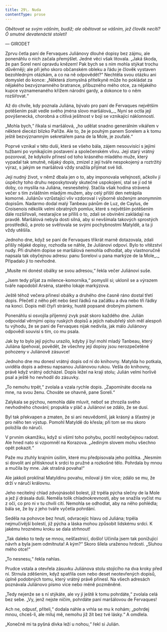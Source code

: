 ```yaml
---
title: 29\. Nuda
contentType: prose
---
```


_Obětovat se svým vášním, budiž; ale obětovat se vášním, jež člověk necítí? Ó smutné devatenácté století!_

— GIRODET

Zprvu četla paní de Fervaques Juliánovy dlouhé dopisy bez zájmu, ale ponenáhlu o nich začala přemýšlet. Jedné věci však litovala. „Jaká škoda, že pan Sorel není opravdu knězem! Pak bych se s ním mohla stýkat trochu důvěrněji; ale při jeho skoro občanském obleku a řádu je člověk vystaven bezohledným otázkám, a co na ně odpovědět?“ Nechtěla svou otázku ani domyslet do konce: „Některá zlomyslná přítelkyně může ho pokládat za nějakého bezvýznamného bratrance, příbuzného mého otce, za nějakého kupce vyznamenaného křížem národní gardy, a dokonce to o něm rozšiřovat.“

Až do chvíle, kdy poznala Juliána, bývalo pro paní de Fervaques největším potěšením psát vedle svého jména slovo maršálová_._ Nyní se octla její povýšenecká, chorobná a citlivá ješitnost v boji se vznikající náklonností.

„Mohla bych,“ říkala si maršálová, „ho udělat snadno generálním vikářem v některé diecézi blízko Paříže. Ale to, že je pouhým panem Sorelem a k tomu ještě bezvýznamným sekretářem pana de la Mole, je zoufalé.“

Poprvé vznikal v této duši, která se všeho bála, zájem nesouvisící s jejími tužbami po vynikajícím postavení a společenském vlivu. Její starý vrátný pozoroval, že kdykoliv přinesl od toho krásného mladého muže, který vypadal tak smutně, nějaký dopis, zmizel z její tváře nespokojený a roztržitý výraz, s jakým se maršálová vždy snažila přijímat své lidi.

Její nudný život, v němž dbala jen o to, aby imponovala veřejnosti, ačkoliv jí úspěchy toho druhu neposkytovaly skutečné uspokojení, stal se jí od té doby, co myslila na Juliána, nesnesitelný. Stačila však hodina strávená večer s tím zvláštním mladým mužem, aby celý příští den netrápila komorné. Juliánův vzrůstající vliv vzdoroval i výborně složeným anonymním dopisům. Nadarmo dodal malý Tanbeau pánům de Luz, de Caylus, de Croisenois několik velmi obratných pomluv, které s největším potěšením dále rozšiřovali, nestarajíce se příliš o to, zdali se obvinění zakládají na pravdě. Maršálová nebyla dosti silná, aby si nevšímala takových sprostých prostředků, a proto se svěřovala se svými pochybnostmi Matyldě, a ta ji vždy utěšila.

Jednoho dne, když se paní de Fervaques třikrát marně dotazovala, zdali přišly nějaké dopisy, rozhodla se náhle, že Juliánovi odpoví. Bylo to vítězství nudy. Při druhém dopise se maršálová nemohla odhodlat, aby vlastnoručně napsala tak obyčejnou adresu: panu Sorelovi u pana markýze de la Mole_._ Připadalo jí to nevhodné.

„Musíte mi donést obálky se svou adresou,“ řekla večer Juliánovi suše.

„Jsem tedy přijat za milence-komorníka,“ pomyslil si; uklonil se a výrazem tváře napodobil Arsèna, starého lokaje markýzova.

Ještě téhož večera přinesl obálky a druhého dne časně ráno dostal třetí dopis. Přečetl z něho pět nebo šest řádků na začátku a dva nebo tři řádky na konci. Dopis měl čtyři stránky, hustě popsané drobným písmem.

Ponenáhlu si osvojila příjemný zvyk psát skoro každého dne. Julián odpovídal věrnými opisy ruských dopisů a jejich nabubřelý sloh měl alespoň tu výhodu, že se paní de Fervaques nijak nedivila, jak málo Juliánovy odpovědi souvisí s tím, co mu psala.

Jak by to bylo její pýchu urazilo, kdyby jí byl mohl mladý Tanbeau, který Juliána špehoval, povědět, že všechny její dopisy jsou nerozpečetěné pohozeny v Juliánově zásuvce!

Jednoho dne mu donesl vrátný dopis od ní do knihovny. Matylda ho potkala, uviděla dopis a adresu napsanou Juliánovou rukou. Vešla do knihovny, právě když vrátný odcházel. Dopis ležel na kraji stolu; Julián velmi horlivě psal a ještě ho nevhodil do zásuvky.

„To nemohu trpět,“ zvolala a vzala rychle dopis. „Zapomínáte docela na mne, na svou ženu. Chováte se ohavně, pane Soreli.“

Zalykala se pýchou, nemohla dále mluvit, neboť se zhrozila svého nevhodného chování; propukla v pláč a Juliánovi se zdálo, že se dusí.

Byl tak překvapen a zmaten, že si ani neuvědomil, jak krásný a šťastný je pro něho ten výstup. Pomohl Matyldě do křesla; při tom se mu skoro položila do náručí.

V prvním okamžiku, když si všiml toho pohybu, pocítil neobyčejnou radost. Ale hned nato si vzpomněl na Korazova. „Jediným slovem mohu všechno opět pokazit.“

Paže mu ztuhly krajním úsilím, které mu předpisovala jeho politika. „Nesmím si dovolit ani přitisknout k srdci to pružné a rozkošné tělo. Pohrdala by mnou a mučila by mne. Jak strašná povaha!“

Ale jakkoli proklínal Matyldinu povahu, miloval ji tím více; zdálo se mu, že drží v náručí královnu.

Jeho necitelný chlad zdvojnásobil bolest, jíž trpěla pýcha slečny de la Mole a jež jí drásala duši. Neměla tolik chladnokrevnosti, aby se snažila vyčíst mu z očí, co pro ni v tu chvíli cítí. Nemohla se odhodlat, aby na něho pohlédla; bála se, že by z jeho tváře vyčetla pohrdání.

Seděla na pohovce bez hnutí, odvracejíc hlavu od Juliána; trpěla nejmučivější bolestí, již pýcha a láska mohou způsobit lidskému srdci. K jakému hroznému kroku se dala strhnout!

„Tak daleko to tedy se mnou, nešťastnicí, došlo! Učinila jsem tak ponižující návrh a byla jsem odmítnuta! A kým?“ Skoro šílela uraženou hrdostí. „Sluhou mého otce!“

„To nesnesu,“ řekla nahlas.

Prudce vstala a otevřela zásuvku Juliánova stolu stojícího na dva kroky před ní. Strnula zděšením, když spatřila osm nebo deset neotevřených dopisů, úplně podobných tomu, který vrátný právě přinesl. Na všech adresách poznávala Juliánovo písmo více nebo méně pozměněné.

„Tedy nejenže se s ní stýkáte, ale vy jí ještě k tomu pohrdáte,“ zvolala celá bez sebe. „Vy, jenž nejste ničím, pohrdáte paní maršálovou de Fervaques!

Ach ne, odpusť, příteli,“ dodala náhle a vrhla se mu k nohám; „pohrdej mnou, chceš-li, ale miluj mě, nemohu již žít bez tvé lásky.“ A omdlela.

„Konečně mi ta pyšná dívka leží u nohou,“ řekl si Julián.
